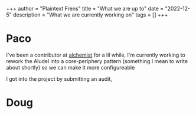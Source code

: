+++
author = "Plaintext Frens"
title = "What we are up to"
date = "2022-12-5"
description = "What we are currently working on"
tags = []
+++

# Paco

I've been a contributor at [alchemist](alchemist.wtf) for a lil while, I'm
currently working to rework the Aludel into a core-periphery pattern (something
I mean to write about shortly) so we can make it more configureable

I got into the project by submitting an audit,

# Doug
